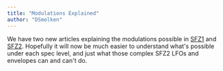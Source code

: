 ```yaml
---
title: "Modulations Explained"
author: "DSmolken"
---
```

We have two new articles explaining the modulations possible in [SFZ1] and [SFZ2].
Hopefully it will now be much easier to understand what's possible
under each spec level, and just what those complex SFZ2 LFOs and envelopes can
and can't do.


[SFZ1]: ../../tutorials/sfz1_modulations.md
[SFZ2]: ../../tutorials/sfz2_modulations.md
